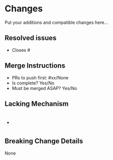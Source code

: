 # Changes
Put your additions and compatible changes here...

## Resolved issues
- Closes #

## Merge Instructions
<!--
Fixes, breaking change, or initial code of a feature should be merge as soon as possible. This is
because the can affect the code or experience greatly in the future. Enhancements can be deferred.
-->
- PRs to push first: #xx/None  <!-- Put PR number if there are or none. -->
- Is complete? Yes/No
- Must be merged ASAP? Yes/No

## Lacking Mechanism
<!--
Note: Pull requester should create issues for lacking mechanisms then just link the issue number.
-->
- #

## Breaking Change Details
None
